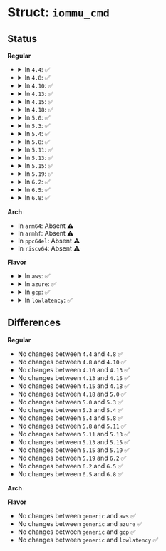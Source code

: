 # Struct: <code>iommu_cmd</code>

## Status
<b>Regular</b>
<ul>
<li>
<details>
<summary>In <code>4.4</code>: ✅</summary>

```c
struct iommu_cmd {
    u32 data[4];
};
```
</details>
</li>
<li>
<details>
<summary>In <code>4.8</code>: ✅</summary>

```c
struct iommu_cmd {
    u32 data[4];
};
```
</details>
</li>
<li>
<details>
<summary>In <code>4.10</code>: ✅</summary>

```c
struct iommu_cmd {
    u32 data[4];
};
```
</details>
</li>
<li>
<details>
<summary>In <code>4.13</code>: ✅</summary>

```c
struct iommu_cmd {
    u32 data[4];
};
```
</details>
</li>
<li>
<details>
<summary>In <code>4.15</code>: ✅</summary>

```c
struct iommu_cmd {
    u32 data[4];
};
```
</details>
</li>
<li>
<details>
<summary>In <code>4.18</code>: ✅</summary>

```c
struct iommu_cmd {
    u32 data[4];
};
```
</details>
</li>
<li>
<details>
<summary>In <code>5.0</code>: ✅</summary>

```c
struct iommu_cmd {
    u32 data[4];
};
```
</details>
</li>
<li>
<details>
<summary>In <code>5.3</code>: ✅</summary>

```c
struct iommu_cmd {
    u32 data[4];
};
```
</details>
</li>
<li>
<details>
<summary>In <code>5.4</code>: ✅</summary>

```c
struct iommu_cmd {
    u32 data[4];
};
```
</details>
</li>
<li>
<details>
<summary>In <code>5.8</code>: ✅</summary>

```c
struct iommu_cmd {
    u32 data[4];
};
```
</details>
</li>
<li>
<details>
<summary>In <code>5.11</code>: ✅</summary>

```c
struct iommu_cmd {
    u32 data[4];
};
```
</details>
</li>
<li>
<details>
<summary>In <code>5.13</code>: ✅</summary>

```c
struct iommu_cmd {
    u32 data[4];
};
```
</details>
</li>
<li>
<details>
<summary>In <code>5.15</code>: ✅</summary>

```c
struct iommu_cmd {
    u32 data[4];
};
```
</details>
</li>
<li>
<details>
<summary>In <code>5.19</code>: ✅</summary>

```c
struct iommu_cmd {
    u32 data[4];
};
```
</details>
</li>
<li>
<details>
<summary>In <code>6.2</code>: ✅</summary>

```c
struct iommu_cmd {
    u32 data[4];
};
```
</details>
</li>
<li>
<details>
<summary>In <code>6.5</code>: ✅</summary>

```c
struct iommu_cmd {
    u32 data[4];
};
```
</details>
</li>
<li>
<details>
<summary>In <code>6.8</code>: ✅</summary>

```c
struct iommu_cmd {
    u32 data[4];
};
```
</details>
</li>
</ul>
<b>Arch</b>
<ul>
<li>
In <code>arm64</code>: Absent ⚠️
</li>
<li>
In <code>armhf</code>: Absent ⚠️
</li>
<li>
In <code>ppc64el</code>: Absent ⚠️
</li>
<li>
In <code>riscv64</code>: Absent ⚠️
</li>
</ul>
<b>Flavor</b>
<ul>
<li>
<details>
<summary>In <code>aws</code>: ✅</summary>

```c
struct iommu_cmd {
    u32 data[4];
};
```
</details>
</li>
<li>
<details>
<summary>In <code>azure</code>: ✅</summary>

```c
struct iommu_cmd {
    u32 data[4];
};
```
</details>
</li>
<li>
<details>
<summary>In <code>gcp</code>: ✅</summary>

```c
struct iommu_cmd {
    u32 data[4];
};
```
</details>
</li>
<li>
<details>
<summary>In <code>lowlatency</code>: ✅</summary>

```c
struct iommu_cmd {
    u32 data[4];
};
```
</details>
</li>
</ul>

## Differences
<b>Regular</b>
<ul>
<li>
No changes between <code>4.4</code> and <code>4.8</code> ✅
</li>
<li>
No changes between <code>4.8</code> and <code>4.10</code> ✅
</li>
<li>
No changes between <code>4.10</code> and <code>4.13</code> ✅
</li>
<li>
No changes between <code>4.13</code> and <code>4.15</code> ✅
</li>
<li>
No changes between <code>4.15</code> and <code>4.18</code> ✅
</li>
<li>
No changes between <code>4.18</code> and <code>5.0</code> ✅
</li>
<li>
No changes between <code>5.0</code> and <code>5.3</code> ✅
</li>
<li>
No changes between <code>5.3</code> and <code>5.4</code> ✅
</li>
<li>
No changes between <code>5.4</code> and <code>5.8</code> ✅
</li>
<li>
No changes between <code>5.8</code> and <code>5.11</code> ✅
</li>
<li>
No changes between <code>5.11</code> and <code>5.13</code> ✅
</li>
<li>
No changes between <code>5.13</code> and <code>5.15</code> ✅
</li>
<li>
No changes between <code>5.15</code> and <code>5.19</code> ✅
</li>
<li>
No changes between <code>5.19</code> and <code>6.2</code> ✅
</li>
<li>
No changes between <code>6.2</code> and <code>6.5</code> ✅
</li>
<li>
No changes between <code>6.5</code> and <code>6.8</code> ✅
</li>
</ul>
<b>Arch</b>
<ul>
</ul>
<b>Flavor</b>
<ul>
<li>
No changes between <code>generic</code> and <code>aws</code> ✅
</li>
<li>
No changes between <code>generic</code> and <code>azure</code> ✅
</li>
<li>
No changes between <code>generic</code> and <code>gcp</code> ✅
</li>
<li>
No changes between <code>generic</code> and <code>lowlatency</code> ✅
</li>
</ul>
